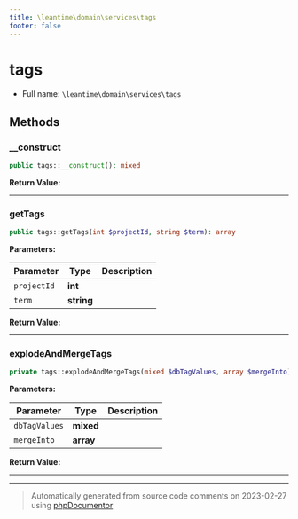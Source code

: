 ```yaml
---
title: \leantime\domain\services\tags
footer: false
---
```


# tags





* Full name: `\leantime\domain\services\tags`



## Methods

### __construct



```php
public tags::__construct(): mixed
```









**Return Value:**





---
### getTags



```php
public tags::getTags(int $projectId, string $term): array
```








**Parameters:**

| Parameter | Type | Description |
|-----------|------|-------------|
| `projectId` | **int** |  |
| `term` | **string** |  |


**Return Value:**





---
### explodeAndMergeTags



```php
private tags::explodeAndMergeTags(mixed $dbTagValues, array $mergeInto): array
```








**Parameters:**

| Parameter | Type | Description |
|-----------|------|-------------|
| `dbTagValues` | **mixed** |  |
| `mergeInto` | **array** |  |


**Return Value:**





---


---
> Automatically generated from source code comments on 2023-02-27 using [phpDocumentor](http://www.phpdoc.org/)
